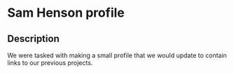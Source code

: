 # Sam Henson profile
 
## Description

We were tasked with making a small profile that we would update to contain links to our previous projects.
